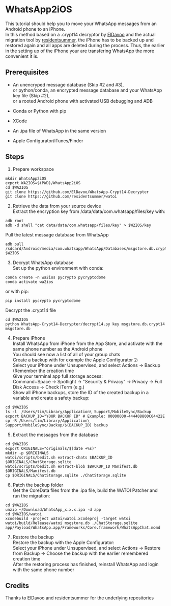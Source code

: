 # WhatsApp2iOS
This tutorial should help you to move your WhatsApp messages
from an Android phone to an iPhone.  
In this method based on a .crypt14 decryptor by [ElDavoo](https://github.com/ElDavoo/WhatsApp-Crypt14-Decrypter) and the actual migration tool by [residentsummer](https://github.com/residentsummer/watoi), the iPhone has to be backed up and restored again and all apps are deleted
during the process. Thus, the earlier in the setting up of the iPhone your are transfering WhatsApp the more convenient it is.

## Prerequisites
- An unencryped message database (Skip #2 and #3),  
  or python/conda, an encrypted message database and your WhatsApp key file (Skip #2),  
  or a rooted Android phone with activated USB debugging and ADB

- Conda or Python with pip
- XCode
- An .ipa file of WhatsApp in the same version
- Apple Configurator/iTunes/Finder

 
## Steps

1. Prepare workspace  
```
mkdir WhatsApp2iOS
export WA2IOS=$(PWD)/WhatsApp2iOS
cd $WA2IOS
git clone https://github.com/ElDavoo/WhatsApp-Crypt14-Decrypter
git clone https://github.com/residentsummer/watoi
```


2. Retrieve the data from your source device  
Extract the encryption key from /data/data/com.whatsapp/files/key with:
```
adb root
adb -d shell "cat data/data/com.whatsapp/files/key" > $W2IOS/key
```
Pull the latest message database from WhatsApp
```
adb pull /sdcard/Android/media/com.whatsapp/WhatsApp/Databases/msgstore.db.crypt14 $W2IOS
```

3. Decrypt WhatsApp database  
Set up the python environment with conda:
```
conda create -n wa2ios pycrypto pycryptodome
conda activate wa2ios
```
or with pip:
```
pip install pycrypto pycryptodome
```
Decrypt the .crypt14 file
```
cd $WA2IOS
python WhatsApp-Crypt14-Decrypter/decrypt14.py key msgstore.db.crypt14 msgstore.db
```

4. Prepare iPhone  
Install WhatsApp from iPhone from the App Store, and activate with the same phone number as the Android phone  
You should see now a list of all of your group chats  
Create a backup with for example the Apple Configurator 2:  
Select your iPhone under Unsupervised, and select Actions -> Backup (Remember the creation time  
Give your terminal app full storage access:  
Command+Space -> Spotlight -> "Security & Privacy" -> Privacy -> Full Disk Access -> Check iTerm (e.g.)  
Show all iPhone backups, store the ID of the created backup in a variable and create a safety backup:
```
cd $WA2IOS
ls -l  /Users/tim/Library/Application\ Support/MobileSync/Backup
export BACKUP_ID="YOUR BACKUP ID" # Example: 00000000-444408800C04422E
cp -R /Users/tim/Library/Application\ Support/MobileSync/Backup/$(BACKUP_ID) backup
```


5. Extract the messages from the database  
```
cd $WA2IOS
export ORIGINALS="originals/$(date +%s)"
mkdir -p $ORIGINALS
watoi/scripts/bedit.sh extract-chats $BACKUP_ID $ORIGINALS/ChatStorage.sqlite
watoi/scripts/bedit.sh extract-blob $BACKUP_ID Manifest.db $ORIGINALS/Manifest.db
cp $ORIGINALS/ChatStorage.sqlite ./ChatStorage.sqlite
```

6. Patch the backup folder  
Get the CoreData files from the .ipa file, build the WATOI Patcher and run the migration:
```
cd $WA2IOS
unzip ~/Download/WhatsApp_x.x.x.ipa -d app
cd $WA2IOS/watoi
xcodebuild -project watoi/watoi.xcodeproj -target watoi
watoi/build/Release/watoi msgstore.db ./ChatStorage.sqlite app/Payload/WhatsApp.app/Frameworks/Core.framework/WhatsAppChat.momd
```

7. Restore the backup  
Restore the backup with the Apple Configurator:  
Select your iPhone under Unsupervised, and select Actions -> Restore from Backup -> Choose the backup with the earlier remembered creation time  
After the restoring process has finished, reinstall WhatsApp and login with the same phone number

## Credits
Thanks to ElDavoo and residentsummer for the underlying repositories
